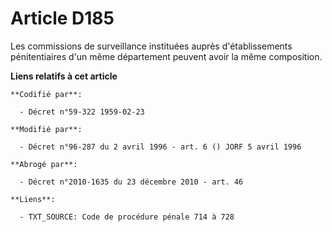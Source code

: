 # Article D185

Les commissions de surveillance instituées auprès d'établissements pénitentiaires d'un même département peuvent avoir la même
composition.

**Liens relatifs à cet article**

	**Codifié par**:

	  - Décret n°59-322 1959-02-23

	**Modifié par**:

	  - Décret n°96-287 du 2 avril 1996 - art. 6 () JORF 5 avril 1996

	**Abrogé par**:

	  - Décret n°2010-1635 du 23 décembre 2010 - art. 46

	**Liens**:

	  - TXT_SOURCE: Code de procédure pénale 714 à 728
